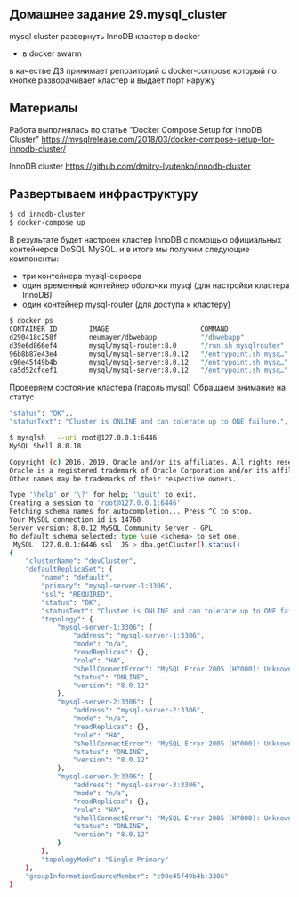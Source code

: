 ## Домашнее задание 29.mysql_cluster
mysql cluster
развернуть InnoDB кластер в docker
* в docker swarm

в качестве ДЗ принимает репозиторий с docker-compose
который по кнопке разворачивает кластер и выдает порт наружу

## Материалы

Работа выполнялась по статье "Docker Compose Setup for InnoDB Cluster"
https://mysqlrelease.com/2018/03/docker-compose-setup-for-innodb-cluster/

InnoDB cluster
https://github.com/dmitry-lyutenko/innodb-cluster

## Развертываем инфраструктуру

```bash
$ cd innodb-cluster
$ docker-compose up
```

В результате будет настроен кластер InnoDB с помощью официальных контейнеров DoSQL MySQL.
и в итоге мы получим следующие компоненты:

- три контейнера mysql-сервера
- один временный контейнер оболочки mysql (для настройки кластера InnoDB)
- один контейнер mysql-router (для доступа к кластеру)

```bash
$ docker ps
CONTAINER ID        IMAGE                       COMMAND                  CREATED             STATUS                 PORTS                                                    NAMES
d290418c258f        neumayer/dbwebapp           "/dbwebapp"              2 hours ago         Up 2 hours             0.0.0.0:8080->8080/tcp                                   innodb-cluster_dbwebapp_1
d39e6d866ef4        mysql/mysql-router:8.0      "/run.sh mysqlrouter"    2 hours ago         Up 2 hours (healthy)   6447/tcp, 64460/tcp, 0.0.0.0:6446->6446/tcp, 64470/tcp   innodb-cluster_mysql-router_1
96b8b87e43e4        mysql/mysql-server:8.0.12   "/entrypoint.sh mysq…"   2 hours ago         Up 2 hours (healthy)   33060/tcp, 0.0.0.0:3303->3306/tcp                        innodb-cluster_mysql-server-3_1
c90e45f49b4b        mysql/mysql-server:8.0.12   "/entrypoint.sh mysq…"   2 hours ago         Up 2 hours (healthy)   33060/tcp, 0.0.0.0:3301->3306/tcp                        innodb-cluster_mysql-server-1_1
ca5d52cfcef1        mysql/mysql-server:8.0.12   "/entrypoint.sh mysq…"   2 hours ago         Up 2 hours (healthy)   33060/tcp, 0.0.0.0:3302->3306/tcp                        innodb-cluster_mysql-server-2_1
```

Проверяем состояние кластера (пароль mysql)
Обращаем внимание на статус
```bash
"status": "OK",.
"statusText": "Cluster is ONLINE and can tolerate up to ONE failure.",
```

```bash
$ mysqlsh   --uri root@127.0.0.1:6446
MySQL Shell 8.0.18

Copyright (c) 2016, 2019, Oracle and/or its affiliates. All rights reserved.
Oracle is a registered trademark of Oracle Corporation and/or its affiliates.
Other names may be trademarks of their respective owners.

Type '\help' or '\?' for help; '\quit' to exit.
Creating a session to 'root@127.0.0.1:6446'
Fetching schema names for autocompletion... Press ^C to stop.
Your MySQL connection id is 14760
Server version: 8.0.12 MySQL Community Server - GPL
No default schema selected; type \use <schema> to set one.
 MySQL  127.0.0.1:6446 ssl  JS > dba.getCluster().status()
{
    "clusterName": "devCluster", 
    "defaultReplicaSet": {
        "name": "default", 
        "primary": "mysql-server-1:3306", 
        "ssl": "REQUIRED", 
        "status": "OK", 
        "statusText": "Cluster is ONLINE and can tolerate up to ONE failure.", 
        "topology": {
            "mysql-server-1:3306": {
                "address": "mysql-server-1:3306", 
                "mode": "n/a", 
                "readReplicas": {}, 
                "role": "HA", 
                "shellConnectError": "MySQL Error 2005 (HY000): Unknown MySQL server host 'mysql-server-1' (22)", 
                "status": "ONLINE", 
                "version": "8.0.12"
            }, 
            "mysql-server-2:3306": {
                "address": "mysql-server-2:3306", 
                "mode": "n/a", 
                "readReplicas": {}, 
                "role": "HA", 
                "shellConnectError": "MySQL Error 2005 (HY000): Unknown MySQL server host 'mysql-server-2' (22)", 
                "status": "ONLINE", 
                "version": "8.0.12"
            }, 
            "mysql-server-3:3306": {
                "address": "mysql-server-3:3306", 
                "mode": "n/a", 
                "readReplicas": {}, 
                "role": "HA", 
                "shellConnectError": "MySQL Error 2005 (HY000): Unknown MySQL server host 'mysql-server-3' (22)", 
                "status": "ONLINE", 
                "version": "8.0.12"
            }
        }, 
        "topologyMode": "Single-Primary"
    }, 
    "groupInformationSourceMember": "c90e45f49b4b:3306"
}
```